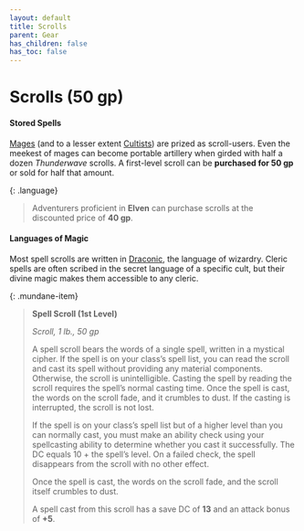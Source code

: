 ```yaml
---
layout: default
title: Scrolls
parent: Gear
has_children: false
has_toc: false
---
```


# Scrolls (50 gp)

#### Stored Spells

[Mages](../character_creation/class/wizard) (and to a lesser extent [Cultists](../character_creation/class/cleric)) are prized as scroll-users. Even the meekest of mages can become portable artillery when girded with half a dozen *Thunderwave* scrolls. A first-level scroll can be **purchased for 50 gp** or sold for half that amount.

{: .language}
> Adventurers proficient in **Elven** can purchase scrolls at the discounted price of **40 gp**.

#### Languages of Magic

Most spell scrolls are written in [Draconic](../more/languages/secret_languages#draconic), the language of wizardry. Cleric spells are often scribed in the secret language of a specific cult, but their divine magic makes them accessible to any cleric.

{: .mundane-item}
> **Spell Scroll (1st Level)**
>
> _Scroll, 1 lb., 50 gp_
> 
> A spell scroll bears the words of a single spell, written in a mystical cipher. If the spell is on your class’s spell list, you can read the scroll and cast its spell without providing any material components. Otherwise, the scroll is unintelligible. Casting the spell by reading the scroll requires the spell’s normal casting time. Once the spell is cast, the words on the scroll fade, and it crumbles to dust. If the casting is interrupted, the scroll is not lost. 
> 
> If the spell is on your class’s spell list but of a higher level than you can normally cast, you must make an ability check using your spellcasting ability to determine whether you cast it successfully. The DC equals 10 + the spell’s level. On a failed check, the spell disappears from the scroll with no other effect.
> 
> Once the spell is cast, the words on the scroll fade, and the scroll itself crumbles to dust.
>
> A spell cast from this scroll has a save DC of **13** and an attack bonus of **+5**.

 